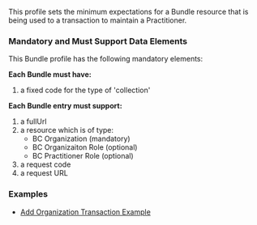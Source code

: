 
This profile sets the minimum expectations for a Bundle resource that is being used to a transaction to maintain a Practitioner.


### Mandatory and Must Support Data Elements

This Bundle profile has the following mandatory elements:

**Each Bundle must have:**

1. a fixed code for the type of 'collection'

**Each Bundle entry must support:**

1.  a fullUrl
2.  a resource which is of type: 
	*  BC Organization (mandatory)
	*  BC Organizaiton Role (optional)
	*  BC Practitioner Role (optional)
3.  a request code
4.  a request URL


### Examples

- [Add Organization Transaction Example](Bundle-Example-AddOrganization-Bundle.html)
